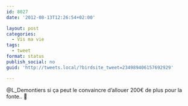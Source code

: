 ```yaml
---
id: 8027
date: '2012-08-13T12:26:54+02:00'

layout: post
categories:
  - Vis ma vie
tags:
  - tweet
format: status
publish_social: no
guid: 'http://tweets.local/?birdsite_tweet=234989406157692929'

---
```


@L\_Demontiers si ça peut le convaincre d’allouer 200€ de plus pour la fonte.. 🙂